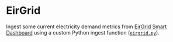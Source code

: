 # EirGrid

Ingest some current electricity demand metrics from [EirGrid Smart Dashboard](https://www.smartgriddashboard.com/#all) using a custom Python ingest function ([`eirgrid.py`](./eirgrid/eirgrid.py)).

